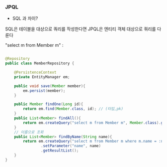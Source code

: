 ### JPQL

- SQL 과 차이? 

SQL은 테이블을 대상으로 쿼리를 작성한다면 JPQL은 엔티티 객체 대상으로 쿼리를 다룬다

"select m from Member m" : 


```java

@Repository
public class MemberRepository {

    @PersistenceContext
    private EntityManager em;

    public void save(Member member){
        em.persist(member);
    }

    public Member findOne(Long id){
        return em.find(Member.class, id); // (타입,pk)
    }
    public List<Member> findAll(){
        return em.createQuery("select m from Member m", Member.class).getResultList(); // from의 대상이 테이블이 아닌 엔티티
    }
    // 이름으로 조회
    public List<Member> findByName(String name){
        return em.createQuery("select m from Member m where m.name = :name", Member.class)
                .setParameter("name", name)
                .getResultList();
    }
}

```
